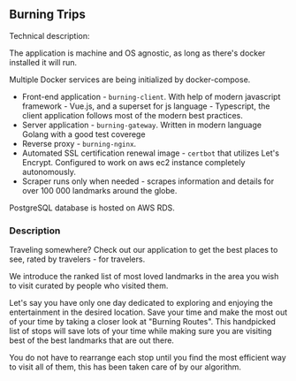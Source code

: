## Burning Trips

Technical description:

The application is machine and OS agnostic, as long as there's docker installed it will run.

Multiple Docker services are being initialized by docker-compose.

- Front-end application - `burning-client`. With help  of modern javascript framework - Vue.js, and a superset for js language - Typescript, the client application follows most of the modern best practices.
- Server application - `burning-gateway`. Written in modern language Golang with a good test coverege
- Reverse proxy - `burning-nginx`. 
- Automated SSL certification renewal image - `certbot` that utilizes Let's Encrypt. Configured to work on aws ec2 instance completely autonomously.
- Scraper runs only when needed - scrapes information and details for over 100 000 landmarks around the globe.

PostgreSQL database is hosted on AWS RDS.
### Description

Traveling somewhere? Check out our application to get the best places to see, rated by travelers - for travelers.

We introduce the ranked list of most loved landmarks in the area you wish to visit curated by people who visited them.

Let's say you have only one day dedicated to exploring and enjoying the entertainment in the desired location. Save your time and make the most out of your time by taking a closer look at "Burning Routes".
This handpicked list of stops will save lots of your time while making sure you are visiting best of the best landmarks that are out there.

You do not have to rearrange each stop until you find the most efficient way to visit all of them, this has been taken care of by our algorithm.

